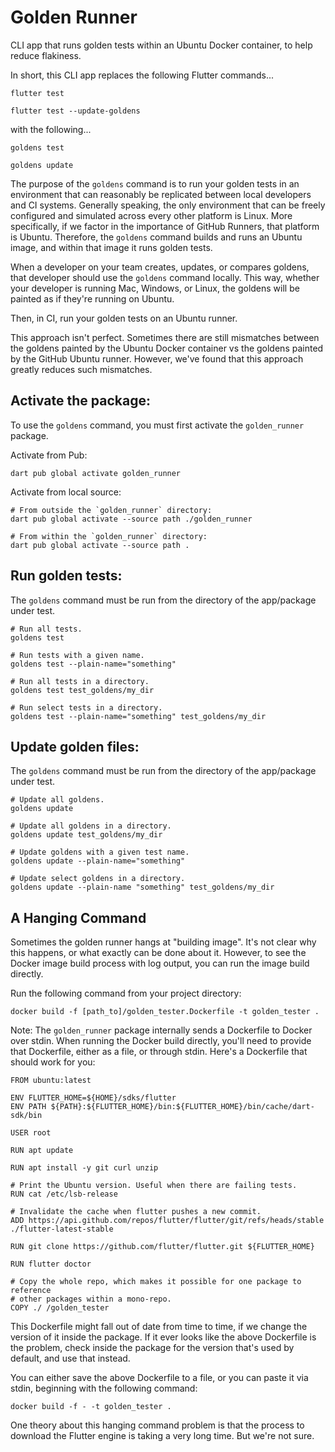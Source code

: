 # Golden Runner
CLI app that runs golden tests within an Ubuntu Docker container, to help reduce flakiness.

In short, this CLI app replaces the following Flutter commands...

    flutter test

    flutter test --update-goldens

with the following...

    goldens test

    goldens update

The purpose of the `goldens` command is to run your golden tests in an environment that can
reasonably be replicated between local developers and CI systems. Generally speaking, the
only environment that can be freely configured and simulated across every other platform is
Linux. More specifically, if we factor in the importance of GitHub Runners, that platform
is Ubuntu. Therefore, the `goldens` command builds and runs an Ubuntu image, and within that
image it runs golden tests.

When a developer on your team creates, updates, or compares goldens, that developer should
use the `goldens` command locally. This way, whether your developer is running Mac, Windows,
or Linux, the goldens will be painted as if they're running on Ubuntu.

Then, in CI, run your golden tests on an Ubuntu runner.

This approach isn't perfect. Sometimes there are still mismatches between the goldens painted
by the Ubuntu Docker container vs the goldens painted by the GitHub Ubuntu runner. However, we've
found that this approach greatly reduces such mismatches.

## Activate the package:
To use the `goldens` command, you must first activate the `golden_runner` package.

Activate from Pub:

    dart pub global activate golden_runner

Activate from local source:

    # From outside the `golden_runner` directory:
    dart pub global activate --source path ./golden_runner

    # From within the `golden_runner` directory:
    dart pub global activate --source path .

## Run golden tests:
The `goldens` command must be run from the directory of the app/package under test.

```
# Run all tests.
goldens test

# Run tests with a given name.
goldens test --plain-name="something"

# Run all tests in a directory.
goldens test test_goldens/my_dir

# Run select tests in a directory.
goldens test --plain-name="something" test_goldens/my_dir
```

## Update golden files:
The `goldens` command must be run from the directory of the app/package under test.

```
# Update all goldens.
goldens update

# Update all goldens in a directory.
goldens update test_goldens/my_dir

# Update goldens with a given test name.
goldens update --plain-name="something"

# Update select goldens in a directory.
goldens update --plain-name "something" test_goldens/my_dir
```

## A Hanging Command
Sometimes the golden runner hangs at "building image". It's not clear why this happens, or what
exactly can be done about it. However, to see the Docker image build process with log output, you can
run the image build directly.

Run the following command from your project directory:

    docker build -f [path_to]/golden_tester.Dockerfile -t golden_tester .

Note: The `golden_runner` package internally sends a Dockerfile to Docker over stdin. When running the
Docker build directly, you'll need to provide that Dockerfile, either as a file, or through stdin. Here's
a Dockerfile that should work for you:

```
FROM ubuntu:latest

ENV FLUTTER_HOME=${HOME}/sdks/flutter 
ENV PATH ${PATH}:${FLUTTER_HOME}/bin:${FLUTTER_HOME}/bin/cache/dart-sdk/bin

USER root

RUN apt update

RUN apt install -y git curl unzip

# Print the Ubuntu version. Useful when there are failing tests.
RUN cat /etc/lsb-release

# Invalidate the cache when flutter pushes a new commit.
ADD https://api.github.com/repos/flutter/flutter/git/refs/heads/stable ./flutter-latest-stable

RUN git clone https://github.com/flutter/flutter.git ${FLUTTER_HOME}

RUN flutter doctor

# Copy the whole repo, which makes it possible for one package to reference
# other packages within a mono-repo.
COPY ./ /golden_tester
```

This Dockerfile might fall out of date from time to time, if we change the version of it
inside the package. If it ever looks like the above Dockerfile is the problem, check inside
the package for the version that's used by default, and use that instead.

You can either save the above Dockerfile to a file, or you can paste it via stdin, beginning
with the following command:

    docker build -f - -t golden_tester .

One theory about this hanging command problem is that the process to download the Flutter engine
is taking a very long time. But we're not sure.